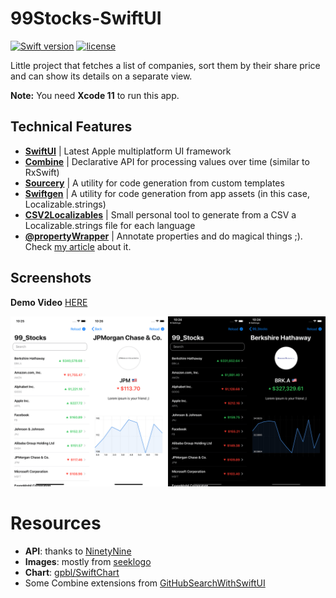 # 99Stocks-SwiftUI
[![Swift version](https://img.shields.io/badge/Swift-5-orange.svg)](https://swift.org/download)
[![license](https://img.shields.io/github/license/mashape/apistatus.svg?maxAge=2592000)](https://github.com/illescasDaniel/99StocksSwiftUI/blob/master/LICENSE)

Little project that fetches a list of companies, sort them by their share price and can show its details on a separate view.

**Note:** You need **Xcode 11** to run this app.

**Technical Features**
----
- [**SwiftUI**](https://developer.apple.com/xcode/swiftui/) | Latest Apple multiplatform UI framework
- [**Combine**](https://developer.apple.com/documentation/combine) | Declarative API for processing values over time (similar to RxSwift)
- [**Sourcery**](https://github.com/krzysztofzablocki/Sourcery) | A utility for code generation from custom templates
- [**Swiftgen**](https://www.github.com/SwiftGen/SwiftGen) | A utility for code generation from app assets (in this case, Localizable.strings)
- [**CSV2Localizables**](https://github.com/illescasDaniel/99StocksSwiftUI/blob/master/Generation/Localization/CSV2Localizables.swift) | Small personal tool to generate from a CSV a Localizable.strings file for each language
- [**@propertyWrapper**](https://medium.com/better-programming/swift-property-delegates-powerful-new-annotations-attributes-system-2e3968b29624) | Annotate properties and do magical things ;). Check [my article](https://medium.com/better-programming/swift-property-delegates-powerful-new-annotations-attributes-system-2e3968b29624) about it.

**Screenshots**
-------
**Demo Video** [HERE](https://www.linkedin.com/feed/update/urn:li:activity:6543596406219816960)

<img src="github/screenshots.png" width="800">

# Resources #

- **API**: thanks to [NinetyNine](https://github.com/99markets/challenges/blob/master/mobile.md)
- **Images**: mostly from [seeklogo](https://seeklogo.net)
- **Chart**: [gpbl/SwiftChart](https://www.github.com/gpbl/SwiftChart)
- Some Combine extensions from [GitHubSearchWithSwiftUI](https://github.com/marty-suzuki/GitHubSearchWithSwiftUI)
